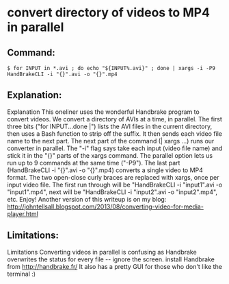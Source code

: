 # convert directory of videos to MP4 in parallel

## Command:
```
$ for INPUT in *.avi ; do echo "${INPUT%.avi}" ; done | xargs -i -P9  HandBrakeCLI -i "{}".avi -o "{}".mp4
```

## Explanation:
Explanation
This oneliner uses the wonderful Handbrake program to convert videos.  We convert a directory of AVIs at a time, in parallel.
The first three bits ("for INPUT...done |") lists the AVI files in the current directory, then uses a Bash function to strip off the suffix.  It then sends each video file name to the next part.
The next part  of the command (| xargs ...) runs our converter in parallel.  The "-i" flag says take each input (video file name) and stick it in the "{}" parts of the xargs command.  The parallel option lets us run up to 9 commands at the same time ("-P9").
The last part (HandBrakeCLI -i "{}".avi -o "{}".mp4)  converts a single video to MP4 format.  The two open-close curly braces are replaced with xargs, once per input video file.  The first run through will be "HandBrakeCLI -i "input1".avi -o "input1".mp4", next will be "HandBrakeCLI -i "input2".avi -o "input2".mp4", etc.
Enjoy!
Another version of this writeup is on my blog: http://johntellsall.blogspot.com/2013/08/converting-video-for-media-player.html

## Limitations:
Limitations
Converting videos in parallel is confusing as Handbrake overwrites the status for every file -- ignore the screen.
install Handbrake from http://handbrake.fr/
It also has a pretty GUI for those who don't like the terminal :)


